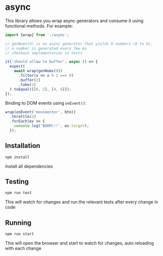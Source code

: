 # async

This library allows you wrap async generators and consume it using functional methods.
For example:

```javascript
import {wrap} from './async';

// genNums(9) is an async generator that yields 9 numbers (0 to 8),
// a number is generated every few ms
// checkout implementation in tests

it('should allow to buffer', async () => {
  expect(
    await wrap(genNums(9))
      .filter(x => x % 2 === 0)
      .buffer(2)
      .take(2)
  ).toEqual([[0, 2], [4, 6]]);
});
```

Binding to DOM events using `onEvent()`:

```javascript
wrap(onEvent('mouseenter', btn))
  .throttle(2)
  .forEach(ev => {
    console.log('BOOM!!!', ev.target);
  });
```

## Installation

```console
npm install
```

Install all dependencies

## Testing

```console
npm run test
```

This will watch for changes and run the relevant tests after every change in code

## Running

```console
npm run start
```

This will open the browser and start to watch for changes, auto reloading with each change
